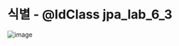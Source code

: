 # 식별 - @IdClass jpa_lab_6_3

![image](https://github.com/3songsongsong3/jpa_lab_6_3/assets/73326851/71548335-fd40-4d78-b0be-3fa560cd6cae)
